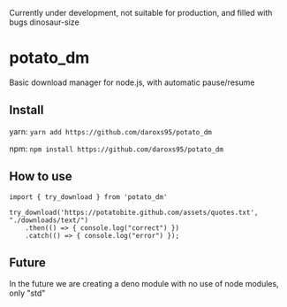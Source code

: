 Currently under development, not suitable for production, and filled with bugs dinosaur-size

# potato_dm 

Basic download manager for node.js, with automatic pause/resume

## Install

yarn:	`yarn add https://github.com/daroxs95/potato_dm`

npm:	`npm install https://github.com/daroxs95/potato_dm`

## How to use
``` 
import { try_download } from 'potato_dm'

try_download('https://potatobite.github.com/assets/quotes.txt', "./downloads/text/")
    .then(() => { console.log("correct") })
    .catch(() => { console.log("error") });

```

## Future

In the future we are creating a deno module with no use of node modules, only "std" 